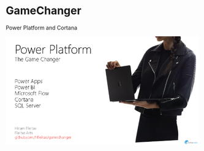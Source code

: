 # GameChanger
Power Platform and Cortana

![cover](https://github.com/hfleitas/GameChanger/blob/master/cover.png "cover")
